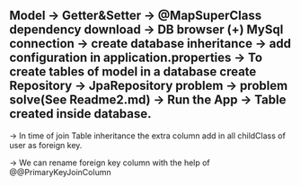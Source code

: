 Model -> Getter&Setter -> @MapSuperClass dependency download ->
DB browser (+) MySql connection -> create database inheritance ->
add configuration in application.properties -> To create tables of model
in a database create Repository -> JpaRepository problem -> problem solve(See
Readme2.md) -> Run the App -> Table created inside database.
--------------------------------------------------------------------------
-> In time of join Table inheritance the extra column add in all childClass of user as foreign 
key.

-> We can rename foreign key column with the help of @@PrimaryKeyJoinColumn
